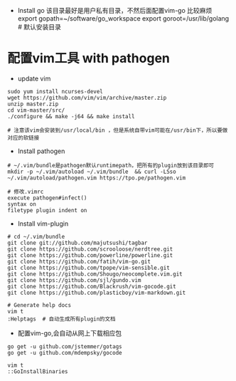 
- Install go
该目录最好是用户私有目录，不然后面配置vim-go 比较麻烦
export gopath=~/software/go_workspace
export goroot=/usr/lib/golang # 默认安装目录


# 配置vim工具 with pathogen

- update vim  

```
sudo yum install ncurses-devel
wget https://github.com/vim/vim/archive/master.zip
unzip master.zip
cd vim-master/src/
./configure && make -j64 && make install

# 注意该vim会安装到/usr/local/bin ，但是系统自带vim可能在/usr/bin下，所以要做对应的软链接
```

- Install pathogen  
```
# ~/.vim/bundle是pathogen默认runtimepath，把所有的plugin放到该目录即可
mkdir -p ~/.vim/autoload ~/.vim/bundle  && curl -LSso ~/.vim/autoload/pathogen.vim https://tpo.pe/pathogen.vim

# 修改.vimrc
execute pathogen#infect()
syntax on
filetype plugin indent on

```

- Install vim-plugin  

```
# cd ~/.vim/bundle
git clone git://github.com/majutsushi/tagbar
git clone https://github.com/scrooloose/nerdtree.git
git clone https://github.com/powerline/powerline.git
git clone https://github.com/fatih/vim-go.git
git clone https://github.com/tpope/vim-sensible.git
git clone https://github.com/Shougo/neocomplete.vim.git
git clone https://github.com/sjl/gundo.vim
git clone https://github.com/Blackrush/vim-gocode.git
git clone https://github.com/plasticboy/vim-markdown.git

# Generate help docs
vim t
:Helptags  # 自动生成所有plugin的文档

```

- 配置vim-go,会自动从网上下载相应包
```
go get -u github.com/jstemmer/gotags
go get -u github.com/mdempsky/gocode

vim t
::GoInstallBinaries
```




